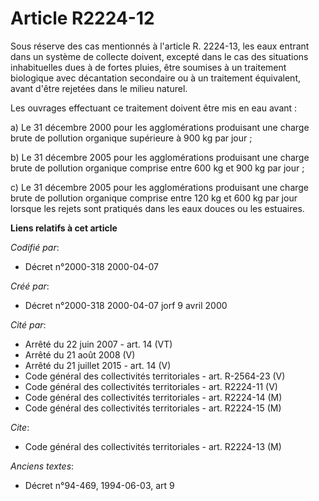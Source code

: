 # Article R2224-12

Sous réserve des cas mentionnés à l'article R. 2224-13, les eaux entrant dans un système de collecte doivent, excepté dans le
cas des situations inhabituelles dues à de fortes pluies, être soumises à un traitement biologique avec décantation
secondaire ou à un traitement équivalent, avant d'être rejetées dans le milieu naturel.

Les ouvrages effectuant ce traitement doivent être mis en eau avant :

a) Le 31 décembre 2000 pour les agglomérations produisant une charge brute de pollution organique supérieure à 900 kg par
jour ;

b) Le 31 décembre 2005 pour les agglomérations produisant une charge brute de pollution organique comprise entre 600 kg et
900 kg par jour ;

c) Le 31 décembre 2005 pour les agglomérations produisant une charge brute de pollution organique comprise entre 120 kg et
600 kg par jour lorsque les rejets sont pratiqués dans les eaux douces ou les estuaires.

**Liens relatifs à cet article**

_Codifié par_:

  - Décret n°2000-318 2000-04-07

_Créé par_:

  - Décret n°2000-318 2000-04-07 jorf 9 avril 2000

_Cité par_:

  - Arrêté du 22 juin 2007 - art. 14 (VT)
  - Arrêté du 21 août 2008 (V)
  - Arrêté du 21 juillet 2015 - art. 14 (V)
  - Code général des collectivités territoriales - art. R-2564-23 (V)
  - Code général des collectivités territoriales - art. R2224-11 (V)
  - Code général des collectivités territoriales - art. R2224-14 (M)
  - Code général des collectivités territoriales - art. R2224-15 (M)

_Cite_:

  - Code général des collectivités territoriales - art. R2224-13 (M)

_Anciens textes_:

  - Décret n°94-469, 1994-06-03, art 9
